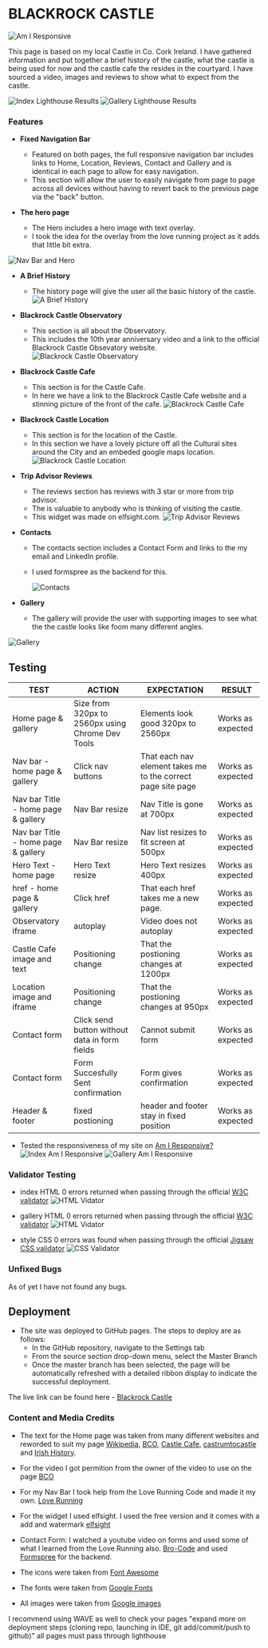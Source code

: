 # BLACKROCK CASTLE

![Am I Responsive](https://github.com/JosephOConnell/Blackrock-Castle/blob/main/assets/readmeImages/am-i-responsive.png)

This page is based on my local Castle in Co. Cork Ireland.
I have gathered information and put together a brief history of the castle, what the castle is being used for now and the castle cafe the resides in the courtyard.
I have sourced a video, images and reviews to show what to expect from the castle.

![Index Lighthouse Results](https://github.com/JosephOConnell/Blackrock-Castle/blob/main/assets/readmeImages/lighthouse.png)
![Gallery Lighthouse Results](https://github.com/JosephOConnell/Blackrock-Castle/blob/main/assets/readmeImages/lighthouse-gallery.png)

### Features

- **Fixed Navigation Bar**

  - Featured on both pages, the full responsive navigation bar includes links to Home, Location, Reviews, Contact and Gallery and is identical in each page to allow for easy navigation.
  - This section will allow the user to easily navigate from page to page across all devices without having to revert back to the previous page via the "back" button.

- **The hero page**

  - The Hero includes a hero image with text overlay.
  - I took the idea for the overlay from the love running project as it adds that little bit extra.

![Nav Bar and Hero](https://github.com/JosephOConnell/Blackrock-Castle/blob/main/assets/readmeImages/nav-hero.png)

- **A Brief History**

  - The history page will give the user all the basic history of the castle.
    ![A Brief History](https://github.com/JosephOConnell/Blackrock-Castle/blob/main/assets/readmeImages/a-brief-history.png)

- **Blackrock Castle Observatory**

  - This section is all about the Observatory.
  - This includes the 10th year anniversary video and a link to the official Blackrock Castle Obsevatory website.
    ![Blackrock Castle Observatory](https://github.com/JosephOConnell/Blackrock-Castle/blob/main/assets/readmeImages/observatory.png)

- **Blackrock Castle Cafe**

  - This section is for the Castle Cafe.
  - In here we have a link to the Blackrock Castle Cafe website and a stinning picture of the front of the cafe.
    ![Blackrock Castle Cafe](https://github.com/JosephOConnell/Blackrock-Castle/blob/main/assets/readmeImages/castle-cafe.png)

- **Blackrock Castle Location**

  - This section is for the location of the Castle.
  - In this section we have a lovely picture off all the Cultural sites around the City and an embeded google maps location.
    ![Blackrock Castle Location](https://github.com/JosephOConnell/Blackrock-Castle/blob/main/assets/readmeImages/locations.png)

- **Trip Advisor Reviews**

  - The reviews section has reviews with 3 star or more from trip advisor.
  - The is valuable to anybody who is thinking of visiting the castle.
  - This widget was made on elfsight.com.
    ![Trip Advisor Reviews](https://github.com/JosephOConnell/Blackrock-Castle/blob/main/assets/readmeImages/reviews.png)

- **Contacts**

  - The contacts section includes a Contact Form and links to the my email and LinkedIn profile.
  - I used formspree as the backend for this.

    ![Contacts](https://github.com/JosephOConnell/Blackrock-Castle/blob/main/assets/readmeImages/contacts.png)

- **Gallery**
  - The gallery will provide the user with supporting images to see what the the castle looks like foom many different angles.

![Gallery](https://github.com/JosephOConnell/Blackrock-Castle/blob/main/assets/readmeImages/gallery.png)

## Testing

| **TEST**                            | **ACTION**                                       | **EXPECTATION**                                              | **RESULT**        |
| ----------------------------------- | ------------------------------------------------ | ------------------------------------------------------------ | ----------------- |
| Home page & gallery                 | Size from 320px to 2560px using Chrome Dev Tools | Elements look good 320px to 2560px                           | Works as expected |
| Nav bar - home page & gallery       | Click nav buttons                                | That each nav element takes me to the correct page site page | Works as expected |
| Nav bar Title - home page & gallery | Nav Bar resize                                   | Nav Title is gone at 700px                                   | Works as expected |
| Nav bar Title - home page & gallery | Nav Bar resize                                   | Nav list resizes to fit screen at 500px                      | Works as expected |
| Hero Text - home page               | Hero Text resize                                 | Hero Text resizes 400px                                      | Works as expected |
| href - home page & gallery          | Click href                                       | That each href takes me a new page.                          | Works as expected |
| Observatory iframe                  | autoplay                                         | Video does not autoplay                                      | Works as expected |
| Castle Cafe image and text          | Positioning change                               | That the postioning changes at 1200px                        | Works as expected |
| Location image and iframe           | Positioning change                               | That the postioning changes at 950px                         | Works as expected |
| Contact form                        | Click send button without data in form fields    | Cannot submit form                                           | Works as expected |
| Contact form                        | Form Succesfully Sent confirmation               | Form gives confirmation                                      | Works as expected |
| Header & footer                     | fixed postioning                                 | header and footer stay in fixed position                     | Works as expected |

- Tested the responsiveness of my site on [Am I Responsive?](https://ui.dev/amiresponsive?url=https://josephoconnell.github.io/Blackrock-Castle/)
  ![Index Am I Responsive](https://github.com/JosephOConnell/Blackrock-Castle/blob/main/assets/readmeImages/am-i-responsive.png)
  ![Gallery Am I Responsive](https://github.com/JosephOConnell/Blackrock-Castle/blob/main/assets/readmeImages/gallery-am-i-responsive.png)

### Validator Testing

- index HTML
  0 errors returned when passing through the official [W3C validator](https://validator.w3.org/nu/?doc=https%3A%2F%2Fjosephoconnell.github.io%2FBlackrock-Castle%2F)
  ![HTML Vidator](https://github.com/JosephOConnell/Blackrock-Castle/blob/main/assets/readmeImages/html-validation-check.png)

- gallery HTML
  0 errors returned when passing through the official [W3C validator](https://validator.w3.org/nu/?doc=https%3A%2F%2Fjosephoconnell.github.io%2FBlackrock-Castle%2Fgallery.html) ![HTML Vidator](https://github.com/JosephOConnell/Blackrock-Castle/blob/main/assets/readmeImages/gallery-html-validation.png)

- style CSS
  0 errors was found when passing through the official [Jigsaw CSS validator](https://jigsaw.w3.org/css-validator/validator?uri=https%3A%2F%2Fjosephoconnell.github.io%2FBlackrock-Castle%2F&profile=css3svg&usermedium=all&warning=1&vextwarning=&lang=en)
  ![CSS Validator](https://github.com/JosephOConnell/Blackrock-Castle/blob/main/assets/readmeImages/css-validation-check.png)

### Unfixed Bugs

As of yet I have not found any bugs.

## Deployment

- The site was deployed to GitHub pages. The steps to deploy are as follows:
  - In the GitHub repository, navigate to the Settings tab
  - From the source section drop-down menu, select the Master Branch
  - Once the master branch has been selected, the page will be automatically refreshed with a detailed ribbon display to indicate the successful deployment.

The live link can be found here - [Blackrock Castle](https://josephoconnell.github.io/Blackrock-Castle/)

### Content and Media Credits

- The text for the Home page was taken from many different websites and reworded to suit my page [Wikipedia](https://en.wikipedia.org/wiki/Blackrock_Castle), [BCO](https://www.bco.ie/), [Castle Cafe](https://www.castlecafe.ie/), [castrumtocastle](https://castrumtocastle.com/republic-of-ireland-castles/county-cork-cork-blackrock-castle/) and [Irish History](https://irishhistory.com/architecture-and-monuments/castles/history-of-blackrock-castle-co-cork/).
- For the video I got permition from the owner of the video to use on the page [BCO](https://www.youtube.com/watch?v=97oZNFzkzcM)
- For my Nav Bar I took help from the Love Running Code and made it my own. [Love Running](https://github.com/Code-Institute-Solutions/love-running-2.0-sourcecode)
- For the widget I used elfsight. I used the free version and it comes with a add and watermark [elfsight](https://elfsight.com/0)
- Contact Form: I watched a youtube video on forms and used some of what I learned from the Love Running also. [Bro-Code](https://www.youtube.com/watch?v=HGTJBPNC-Gw) and used [Formspree](https://formspree.io/) for the backend.

- The icons were taken from [Font Awesome](https://fontawesome.com/)
- The fonts were taken from [Google Fonts](https://fonts.google.com/)
- All images were taken from [Google images](https://www.google.com/search?q=blackrock+castle&tbm=isch&source=lnms&sa=X&sqi=2&ved=2ahUKEwj21N3I5qqAAxWjU0EAHWVQAI0Q0pQJegQIDRAB&biw=1920&bih=929&dpr=1)

I recommend using WAVE as well to check your pages
"expand more on deployment steps (cloning repo, launching in IDE, git add/commit/push to github)"
all pages must pass through lighthouse
